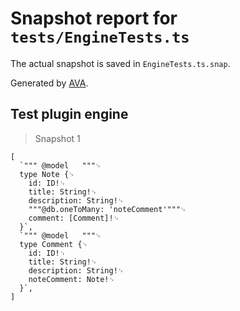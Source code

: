 # Snapshot report for `tests/EngineTests.ts`

The actual snapshot is saved in `EngineTests.ts.snap`.

Generated by [AVA](https://ava.li).

## Test plugin engine

> Snapshot 1

    [
      `""" @model   """␊
      type Note {␊
        id: ID!␊
        title: String!␊
        description: String!␊
        """@db.oneToMany: 'noteComment'"""␊
        comment: [Comment]!␊
      }`,
      `""" @model   """␊
      type Comment {␊
        id: ID!␊
        title: String!␊
        description: String!␊
        noteComment: Note!␊
      }`,
    ]
